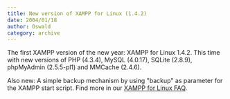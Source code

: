 ```yaml
---
title: New version of XAMPP for Linux (1.4.2)
date: 2004/01/18
author: Oswald
category: archive
---
```


The first XAMPP version of the new year: XAMPP for Linux 1.4.2. This time with new versions of PHP (4.3.4), MySQL (4.0.17), SQLite (2.8.9), phpMyAdmin (2.5.5-pl1) and MMCache (2.4.6).

Also new: A simple backup mechanism by using "backup" as parameter for the XAMPP start script. Find more in our [XAMPP for Linux FAQ](http://www.apachefriends.org/faq-lampp-en.html#backup).
